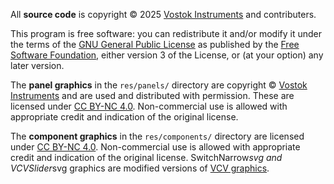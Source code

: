All **source code** is copyright © 2025 [Vostok Instruments](https://www.vostokinstruments.com/) and contributers.

This program is free software: you can redistribute it and/or modify it under the terms of the [GNU General Public License](https://www.gnu.org/licenses/gpl-3.0.en.html) as published by the [Free Software Foundation](https://www.fsf.org/), either version 3 of the License, or (at your option) any later version.

The **panel graphics** in the `res/panels/` directory are copyright © [Vostok Instruments](https://www.vostokinstruments.com/) and are used and distributed with permission. These are licensed under [CC BY-NC 4.0](https://creativecommons.org/licenses/by-nc/4.0/). Non-commercial use is allowed with appropriate credit and indication of the original license.

The **component graphics** in the `res/components/` directory are licensed under [CC BY-NC 4.0](https://creativecommons.org/licenses/by-nc/4.0/). Non-commercial use is allowed with appropriate credit and indication of the original license. SwitchNarrow*svg and VCVSlider*svg graphics are modified versions of [VCV graphics](https://github.com/VCVRack/Rack/tree/v2/res/ComponentLibrary).
